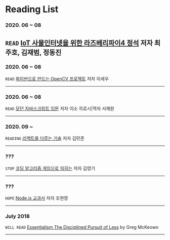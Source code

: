 # Reading List

### 2020. 06 ~ 08
`READ` [IoT 사물인터넷을 위한 라즈베리파이4 정석](https://book.naver.com/bookdb/book_detail.nhn?bid=15811600) 저자 최주호, 김재범, 정동진
---

### 2020. 06 ~ 08
`READ` [파이썬으로 만드는 OpenCV 프로젝트](https://book.naver.com/bookdb/book_detail.nhn?bid=14652444) 저자 이세우

---

### 2020. 06 ~ 08
`READ` [모던 자바스크립트 입문](https://book.naver.com/bookdb/book_detail.nhn?bid=13447219) 저자 이소 히로시|역자 서재원

---

### 2020. 09 ~ 
`READING` [리액트를 다루는 기술](https://book.naver.com/bookdb/book_detail.nhn?bid=15372757) 저자 김민준

---

### ???
`STOP` [코딩 알고리즘 게임으로 익히는](https://book.naver.com/bookdb/book_detail.nhn?bid=14841097) 저자 김영기

---

### ???
`HOPE` [Node.js 교과서](https://book.naver.com/bookdb/book_detail.nhn?bid=16418778) 저자 조현영

---

### July 2018
`WILL READ` [Essentialism The Disciplined Pursuit of Less](http://a.co/akwADM4) by Greg McKeown

---

